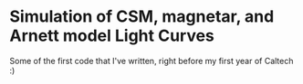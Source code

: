 # Simulation of CSM, magnetar, and Arnett model Light Curves

Some of the first code that I've written, right before my first year of Caltech :)